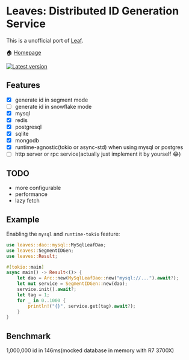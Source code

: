 # Leaves: Distributed ID Generation Service

This is a unofficial port of [Leaf](https://github.com/Meituan-Dianping/Leaf).

🏠 [Homepage](https://github.com/songzhi/leaves)

[![Latest version](https://img.shields.io/crates/v/leaves.svg)](https://crates.io/crates/leaves)

## Features
- [x] generate id in segment mode
- [ ] generate id in snowflake mode 
- [x] mysql 
- [x] redis
- [x] postgresql
- [x] sqlite
- [x] mongodb
- [x] runtime-agnostic(tokio or async-std) when using mysql or postgres
- [ ] http server or rpc service(actually just implement it by yourself 😂)

## TODO
* more configurable
* performance
* lazy fetch

## Example
Enabling the `mysql` and `runtime-tokio` feature:
```rust
use leaves::dao::mysql::MySqlLeafDao;
use leaves::SegmentIDGen;
use leaves::Result;

#[tokio::main]
async main() -> Result<()> {
    let dao = Arc::new(MySqlLeafDao::new("mysql://...").await?);
    let mut service = SegmentIDGen::new(dao);
    service.init().await?;
    let tag = 1;
    for _ in 0..1000 {
        println!("{}", service.get(tag).await?);
    }
}
```

## Benchmark
1,000,000 id in 146ms(mocked database in memory with R7 3700X)
